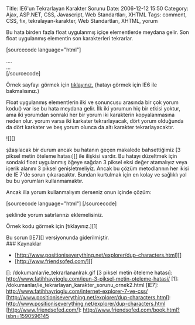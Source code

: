 Title: IE6&#039;un Tekrarlayan Karakter Sorunu
Date: 2006-12-12 15:50
Category: Ajax, ASP.NET, CSS, Javascript, Web Standartları, XHTML
Tags: comment, CSS, fix, tekralayan-karakter, Web Standartları, XHTML, yorum

Bu hata birden fazla float uygulanmış içiçe elementlerde meydana gelir.
Son float uygulanmış elementin son karakterleri tekrarlar.

[sourcecode language="html"] <div id="icerik"> <!-- icerik alani-->
<div id="anaIcerik"> .... </div><!-- anaIcerik sonu --> <!--
sagkolon baslangici --> <div id="sagKolon"> ... </div> </div>
[/sourcecode]

Örnek sayfayı görmek için [tıklayınız.][] (hatayı görmek için IE6 ile
bakmalısınız.)

Float uygulanmış elementlerin ilki ve sonuncusu arasında bir çok yorum
kodu(<!-- bunun gibi -->) var ise bu hata meydana gelir. İlk iki
yorumun hiç bir etkisi yoktur, ama iki yorumdan sonraki her bir yorum
iki karakterin kopyalanmasına neden olur. yorum varsa iki karkater
tekrarlayacak, dört yorum olduğunda da dört karkater ve beş yorum olunca
da altı karakter tekrarlayacaktır.

![][]

şžaşılacak bir durum ancak bu hatanın geçen makalede bahsettiğimiz [3
piksel metin öteleme hatası][] ile ilişkisi vardır. Bu hatayı düzeltmek
için sondaki float uygulanmış öğeye sağdan 3 piksel eksi değer
atamalıyız veya içerik alanını 3 piksel genişletmeliyiz. Ancak bu çözüm
metodlarının her ikisi de IE 7'de sorun çıkaracaktır. Bundan kurtulmak
için en kolay ve sağlıklı yol bu bu yorumları kullanmamaktır.

Ancak illa yorum kullanmalıyım derseniz onun içinde çözüm:

[sourcecode language="html"] <!--[if !IE]>Yorumunu buraya yaz
<![endif]--> [/sourcecode]

şeklinde yorum satırlarınzı eklemelisiniz.

Örnek kodu görmek için [tıklayınız.][1]

<div class="ekstrabilgi">
Bu sorun [IE7][] versiyonunda giderilmiştir.

</div>
### Kaynaklar

-   [http://www.positioniseverything.net/explorer/dup-characters.html][]
-   [http://www.friendsofed.com/][]

</p>

  [tıklayınız.]: /dokumanlar/ie_tekrarlayan_karakter_sorunu_ornek.html
  []: /dokumanlar/ie_tekrarlananlrak.gif
  [3 piksel metin öteleme hatası]: http://www.fatihhayrioglu.com/ieun-3-piksel-metin-oteleme-hatasi/
  [1]: /dokumanlar/ie_tekrarlayan_karakter_sorunu_ornek2.html
  [IE7]: http://www.fatihhayrioglu.com/internet-explorer-7-ve-css/
  [http://www.positioniseverything.net/explorer/dup-characters.html]: http://www.positioniseverything.net/explorer/dup-characters.html
  [http://www.friendsofed.com/]: http://www.friendsofed.com/book.html?isbn=1590596145
